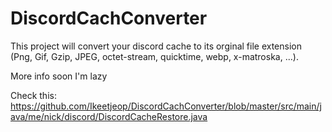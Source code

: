 # DiscordCachConverter
This project will convert your discord cache to its orginal file extension (Png, Gif, Gzip, JPEG, octet-stream, quicktime, webp, x-matroska, ...).


More info soon I'm lazy

Check this: https://github.com/Ikeetjeop/DiscordCachConverter/blob/master/src/main/java/me/nick/discord/DiscordCacheRestore.java
